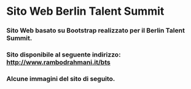 # Sito Web Berlin Talent Summit
### Sito Web basato su Bootstrap realizzato per il Berlin Talent Summit.
### Sito disponibile al seguente indirizzo: http://www.rambodrahmani.it/bts
### Alcune immagini del sito di seguito.
